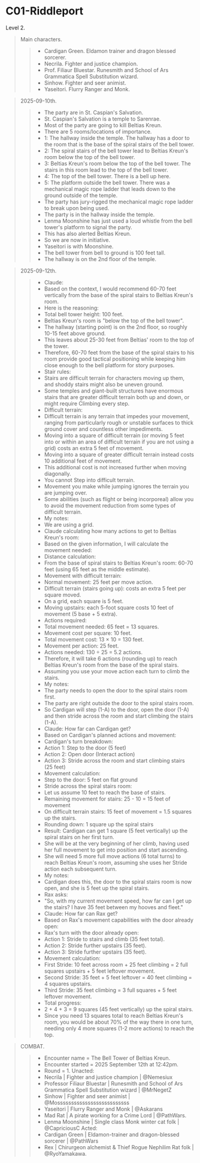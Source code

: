 # C01-Riddleport

Level 2.

> Main characters.
>> - Cardigan Green. Eldamon trainer and dragon blessed sorcerer.
>> - Necrila. Fighter and justice champion.
>> - Prof. Filiaur Bluestar. Runesmith and School of Ars Grammatica Spell Substitution wizard.
>> - Sinhow. Fighter and seer animist. 
>> - Yaseitori. Flurry Ranger and Monk.

> 2025-09-10th.
>> - The party are in St. Caspian's Salvation.
>> - St. Caspian's Salvation is a temple to Sarenrae.
>> - Most of the party are going to kill Beltias Kreun.
>> - There are 5 rooms/locations of importance.
>> - 1: The hallway inside the temple. The hallway has a door to the room that is the base of the spiral stairs of the bell tower. 
>> - 2: The spiral stairs of the bell tower lead to Beltias Kreun's room below the top of the bell tower.
>> - 3: Beltias Kreun's room below the top of the bell tower. The stairs in this room lead to the top of the bell tower.
>> - 4: The top of the bell tower. There is a bell up here.
>> - 5: The platform outside the bell tower. There was a mechanical magic rope ladder that leads down to the ground outside of the temple.
>> - The party has jury-rigged the mechanical magic rope ladder to break upon being used.
>> - The party is in the hallway inside the temple.
>> - Lenma Moonshine has just used a loud whistle from the bell tower's platform to signal the party.
>> - This has also alerted Beltias Kreun.
>> - So we are now in initiative. 
>> - Yaseitori is with Moonshine.
>> - The bell tower from bell to ground is 100 feet tall.
>> - The hallway is on the 2nd floor of the temple.

> 2025-09-12th.
>> - Claude:
>> - Based on the context, I would recommend 60-70 feet vertically from the base of the spiral stairs to Beltias Kreun's room. 
>> - Here is the reasoning:
>> - Total bell tower height: 100 feet. 
>> - Beltias Kreun's room is "below the top of the bell tower".
>> - The hallway (starting point) is on the 2nd floor, so roughly 10-15 feet above ground.
>> - This leaves about 25-30 feet from Beltias' room to the top of the tower.
>> - Therefore, 60-70 feet from the base of the spiral stairs to his room provide good tactical positioning while keeping him close enough to the bell platform for story purposes.
>> - Stair rules:
>> - Stairs are difficult terrain for characters moving up them, and shoddy stairs might also be uneven ground. 
>> - Some temples and giant-built structures have enormous stairs that are greater difficult terrain both up and down, or might require Climbing every step.
>> - Difficult terrain:
>> - Difficult terrain is any terrain that impedes your movement, ranging from particularly rough or unstable surfaces to thick ground cover and countless other impediments. 
>> - Moving into a square of difficult terrain (or moving 5 feet into or within an area of difficult terrain if you are not using a grid) costs an extra 5 feet of movement. 
>> - Moving into a square of greater difficult terrain instead costs 10 additional feet of movement. 
>> - This additional cost is not increased further when moving diagonally. 
>> - You cannot Step into difficult terrain. 
>> - Movement you make while jumping ignores the terrain you are jumping over. 
>> - Some abilities (such as flight or being incorporeal) allow you to avoid the movement reduction from some types of difficult terrain.
>> - My notes:
>> - We are using a grid.
>> - Claude calculating how many actions to get to Beltias Kreun's room:
>> - Based on the given information, I will calculate the movement needed:
>> - Distance calculation:
>> - From the base of spiral stairs to Beltias Kreun's room: 60-70 feet (using 65 feet as the middle estimate).
>> - Movement with difficult terrain:
>> - Normal movement: 25 feet per move action.
>> - Difficult terrain (stairs going up): costs an extra 5 feet per square moved.
>> - On a grid, each square is 5 feet.
>> - Moving upstairs: each 5-foot square costs 10 feet of movement (5 base + 5 extra).
>> - Actions required:
>> - Total movement needed: 65 feet = 13 squares.
>> - Movement cost per square: 10 feet.
>> - Total movement cost: 13 × 10 = 130 feet.
>> - Movement per action: 25 feet.
>> - Actions needed: 130 ÷ 25 = 5.2 actions.
>> - Therefore, it will take 6 actions (rounding up) to reach Beltias Kreun's room from the base of the spiral stairs.
>> - Assuming you use your move action each turn to climb the stairs.
>> - My notes:
>> - The party needs to open the door to the spiral stairs room first.
>> - The party are right outside the door to the spiral stairs room.
>> - So Cardigan will step (1-A) to the door, open the door (1-A) and then stride across the room and start climbing the stairs (1-A).
>> - Claude: How far can Cardigan get?
>> - Based on Cardigan's planned actions and movement:
>> - Cardigan's turn breakdown:
>> - Action 1: Step to the door (5 feet)
>> - Action 2: Open door (Interact action)
>> - Action 3: Stride across the room and start climbing stairs (25 feet)
>> - Movement calculation:
>> - Step to the door: 5 feet on flat ground 
>> - Stride across the spiral stairs room: 
>> - Let us assume 10 feet to reach the base of stairs.
>> - Remaining movement for stairs: 25 - 10 = 15 feet of movement 
>> - On difficult terrain stairs: 15 feet of movement = 1.5 squares up the stairs.
>> - Rounding down: 1 square up the spiral stairs 
>> - Result: Cardigan can get 1 square (5 feet vertically) up the spiral stairs on her first turn. 
>> - She will be at the very beginning of her climb, having used her full movement to get into position and start ascending. 
>> - She will need 5 more full move actions (6 total turns) to reach Beltias Kreun's room, assuming she uses her Stride action each subsequent turn.
>> - My notes:
>> - Cardigan does this, the door to the spiral stairs room is now open, and she is 5 feet up the spiral stairs.
>> - Rax asks: 
>> - "So, with my current movement speed, how far can I get up the stairs? I have 35 feet between my hooves and fleet."
>> - Claude: How far can Rax get?
>> - Based on Rax's movement capabilities with the door already open:
>> - Rax's turn with the door already open:
>> - Action 1: Stride to stairs and climb (35 feet total).
>> - Action 2: Stride further upstairs (35 feet).
>> - Action 3: Stride further upstairs (35 feet).
>> - Movement calculation:
>> - First Stride: 10 feet across room + 25 feet climbing = 2 full squares upstairs + 5 feet leftover movement.
>> - Second Stride: 35 feet + 5 feet leftover = 40 feet climbing = 4 squares upstairs.
>> - Third Stride: 35 feet climbing = 3 full squares + 5 feet leftover movement.
>> - Total progress:
>> - 2 + 4 + 3 = 9 squares (45 feet vertically) up the spiral stairs.
>> - Since you need 13 squares total to reach Beltias Kreun's room, you would be about 70% of the way there in one turn, needing only 4 more squares (1-2 more actions) to reach the top.

> COMBAT.
>> - Encounter name = The Bell Tower of Beltias Kreun.
>> - Encounter started = 2025 September 12th at 12:42pm.
>> - Round = 1.
> Unacted:
>> - Necrila | Fighter and justice champion | @Nemesiux
>> - Professor Filiaur Bluestar | Runesmith and School of Ars Grammatica Spell Substitution wizard | @MrNegetZ
>> - Sinhow | Fighter and seer animist | @Mossssssssssssssssssssssssss
>> - Yaseitori | Flurry Ranger and Monk | @Askarans
>> - Mad Rat | A pirate working for a Crime Lord | @PathWars.
>> - Lenma Moonshine | Single class Monk winter cat folk | @CapriciousC
> Acted:
>> - Cardigan Green | Eldamon-trainer and dragon-blessed sorcerer | @PathWars
>> - Rex | Chirurgeon alchemist & Thief Rogue Nephilim Rat folk | @RyoYamakawa.